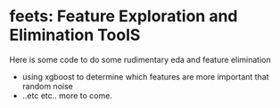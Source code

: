# feets: Feature Exploration and Elimination ToolS

Here is some code to do some rudimentary eda and feature elimination

 - using xgboost to determine which features are more important that random noise
 - ..etc etc.. more to come.
